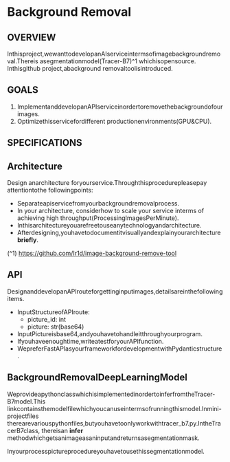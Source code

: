 # Background Removal

## OVERVIEW

Inthisproject,wewanttodevelopanAIserviceintermsofimagebackgroundremoval.Thereis
asegmentationmodel(Tracer-B7)^1 whichisopensource. Inthisgithub project,abackground
removaltoolisintroduced.

## GOALS

1. ImplementanddevelopanAPIserviceinordertoremovethebackgroundofourimages.
2. Optimizethisservicefordifferent productionenvironments(GPU&CPU).

## SPECIFICATIONS

## Architecture

Design anarchitecture foryourservice.Throughthisprocedurepleasepay attentiontothe
followingpoints:

- Separateapiservicefromyourbackgroundremovalprocess.
- In your architecture, considerhow to scale your service interms of achieving high
    throughput(ProcessingImagesPerMinute).
- Inthisarchitectureyouarefreetouseanytechnologyandarchitecture.
- Afterdesigning,youhavetodocumentitvisuallyandexplainyourarchitecture **briefly**.

(^1) https://github.com/Ir1d/image-background-remove-tool


## API

DesignanddevelopanAPIrouteforgettinginputimages,detailsareinthefollowingitems.

- InputStructureofAPIroute:
    - picture_id: int
    - picture: str(base64)
- InputPictureisbase64,andyouhavetohandleitthroughyourprogram.
- Ifyouhaveenoughtime,writeatestforyourAPIfunction.
- WepreferFastAPIasyourframeworkfordevelopmentwithPydanticstructure.

## BackgroundRemovalDeepLearningModel

WeprovideapythonclasswhichisimplementedinordertoinferfromtheTracer-B7model.This
linkcontainsthemodelfilewhichyoucanuseintermsofrunningthismodel.Inmini-projectfiles
therearevariouspythonfiles,butyouhavetoonlyworkwithtracer_b7.py.IntheTracerB7class,
thereisan **infer** methodwhichgetsanimageasaninputandreturnsasegmentationmask.

Inyourprocesspictureprocedureyouhavetousethissegmentationmodel.

